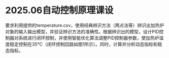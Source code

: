 # 2025.06自动控制原理课设
要求利用提供的temperature.csv，使用经典辨识方法（两点法等）辨识出加热炉对象的输入输出模型，并验证辨识方法的准确性。根据辨识出的模型，设计PID控制器对系统进行闭环控制，并使用智能优化算法调整PID控制器参数，使加热炉温度稳定控制在35℃（闭环控制回路如图1所示）。同时，计算并分析动态指标和稳态指标。
